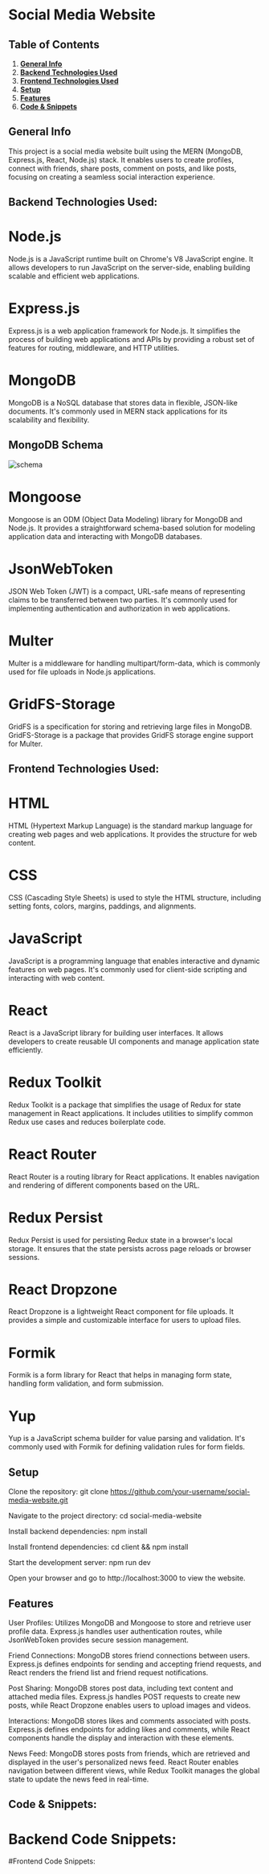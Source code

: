 # Social Media Website

## Table of Contents
1. [**General Info**](#general-info)
2. [**Backend Technologies Used**](#backend-technology-used)
3. [**Frontend Technologies Used**](#frontend-techlogy-used)
4. [**Setup**](#setup)
5. [**Features**](#features) 
6. [**Code & Snippets**](#CodeSnippets)

## General Info
This project is a social media website built using the MERN (MongoDB, Express.js, React, Node.js) stack. It enables users to create profiles, connect with friends, share posts, comment on posts, and like posts, focusing on creating a seamless social interaction experience.

## Backend Technologies Used:

# Node.js
Node.js is a JavaScript runtime built on Chrome's V8 JavaScript engine. It allows developers to run JavaScript on the server-side, enabling building scalable and efficient web applications.

# Express.js
Express.js is a web application framework for Node.js. It simplifies the process of building web applications and APIs by providing a robust set of features for routing, middleware, and HTTP utilities.

# MongoDB
MongoDB is a NoSQL database that stores data in flexible, JSON-like documents. It's commonly used in MERN stack applications for its scalability and flexibility.

## MongoDB Schema

![schema](https://github.com/AhmadBahr/Social-Media-Application/assets/150359856/1db1d036-8617-4938-a355-344e748d9df7)



# Mongoose
Mongoose is an ODM (Object Data Modeling) library for MongoDB and Node.js. It provides a straightforward schema-based solution for modeling application data and interacting with MongoDB databases.

# JsonWebToken
JSON Web Token (JWT) is a compact, URL-safe means of representing claims to be transferred between two parties. It's commonly used for implementing authentication and authorization in web applications.

# Multer
Multer is a middleware for handling multipart/form-data, which is commonly used for file uploads in Node.js applications.

# GridFS-Storage
GridFS is a specification for storing and retrieving large files in MongoDB. GridFS-Storage is a package that provides GridFS storage engine support for Multer.

## Frontend Technologies Used:

# HTML
HTML (Hypertext Markup Language) is the standard markup language for creating web pages and web applications. It provides the structure for web content.

# CSS
CSS (Cascading Style Sheets) is used to style the HTML structure, including setting fonts, colors, margins, paddings, and alignments.

# JavaScript
JavaScript is a programming language that enables interactive and dynamic features on web pages. It's commonly used for client-side scripting and interacting with web content.

# React
React is a JavaScript library for building user interfaces. It allows developers to create reusable UI components and manage application state efficiently.

# Redux Toolkit
Redux Toolkit is a package that simplifies the usage of Redux for state management in React applications. It includes utilities to simplify common Redux use cases and reduces boilerplate code.

# React Router
React Router is a routing library for React applications. It enables navigation and rendering of different components based on the URL.

# Redux Persist
Redux Persist is used for persisting Redux state in a browser's local storage. It ensures that the state persists across page reloads or browser sessions.

# React Dropzone
React Dropzone is a lightweight React component for file uploads. It provides a simple and customizable interface for users to upload files.

# Formik
Formik is a form library for React that helps in managing form state, handling form validation, and form submission.

# Yup
Yup is a JavaScript schema builder for value parsing and validation. It's commonly used with Formik for defining validation rules for form fields.

## Setup
Clone the repository: git clone https://github.com/your-username/social-media-website.git

Navigate to the project directory: cd social-media-website

Install backend dependencies: npm install

Install frontend dependencies: cd client && npm install

Start the development server: npm run dev

Open your browser and go to http://localhost:3000 to view the website.

## Features

User Profiles: Utilizes MongoDB and Mongoose to store and retrieve user profile data. Express.js handles user authentication routes, while JsonWebToken provides secure session management.

Friend Connections: MongoDB stores friend connections between users. Express.js defines endpoints for sending and accepting friend requests, and React renders the friend list and friend request notifications.

Post Sharing: MongoDB stores post data, including text content and attached media files. Express.js handles POST requests to create new posts, while React Dropzone enables users to upload images and videos.

Interactions: MongoDB stores likes and comments associated with posts. Express.js defines endpoints for adding likes and comments, while React components handle the display and interaction with these elements.

News Feed: MongoDB stores posts from friends, which are retrieved and displayed in the user's personalized news feed. React Router enables navigation between different views, while Redux Toolkit manages the global state to update the news feed in real-time.

## Code & Snippets: 
# Backend Code Snippets:

#Frontend Code Snippets:





